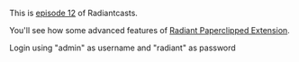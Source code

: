 This is [episode 12][rce] of Radiantcasts.

You'll see how some advanced features of [Radiant Paperclipped Extension][rpe].

Login using "admin" as username and "radiant" as password

[rce]:http://radiantcms.org/blog/archives/2010/05/11/radiantcasts-episode-12-radiant-paperclipped-extension-more-in-depth-features
[rpe]:http://github.com/kbingman/paperclipped